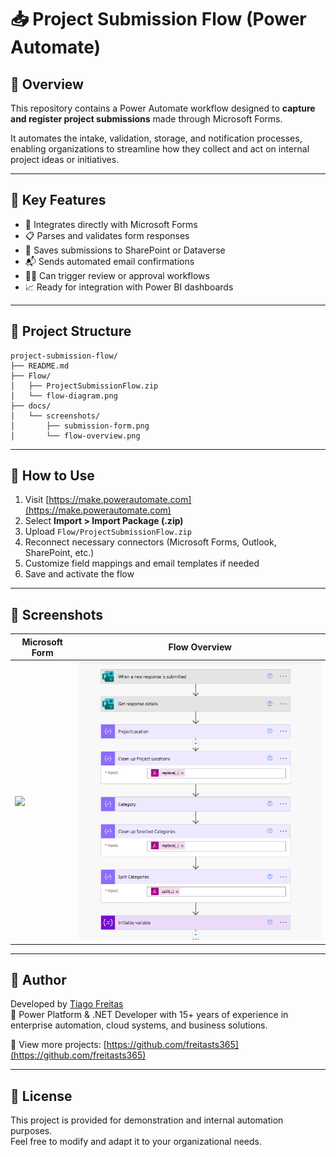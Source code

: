 # 📥 Project Submission Flow (Power Automate)

## 📄 Overview

This repository contains a Power Automate workflow designed to **capture and register project submissions** made through Microsoft Forms.

It automates the intake, validation, storage, and notification processes, enabling organizations to streamline how they collect and act on internal project ideas or initiatives.

---

## 🧩 Key Features

- 🔗 Integrates directly with Microsoft Forms
- 📋 Parses and validates form responses
- 💾 Saves submissions to SharePoint or Dataverse
- 📬 Sends automated email confirmations
- 🧑‍💼 Can trigger review or approval workflows
- 📈 Ready for integration with Power BI dashboards

---

## 📂 Project Structure

```text
project-submission-flow/
├── README.md
├── Flow/
│   ├── ProjectSubmissionFlow.zip
│   └── flow-diagram.png
├── docs/
│   └── screenshots/
│       ├── submission-form.png
│       └── flow-overview.png
```

---

## 🚀 How to Use

1. Visit [https://make.powerautomate.com](https://make.powerautomate.com)
2. Select **Import > Import Package (.zip)**
3. Upload `Flow/ProjectSubmissionFlow.zip`
4. Reconnect necessary connectors (Microsoft Forms, Outlook, SharePoint, etc.)
5. Customize field mappings and email templates if needed
6. Save and activate the flow

---

## 📸 Screenshots

| Microsoft Form | Flow Overview |
|----------------|---------------|
| ![](docs/screenshots/submission-form.png) | ![](docs/screenshots/FlowOverview1.png) |

---

## 👤 Author

Developed by [Tiago Freitas](https://www.linkedin.com/in/tiagosfreitas/)  
💼 Power Platform & .NET Developer with 15+ years of experience in enterprise automation, cloud systems, and business solutions.

📂 View more projects: [https://github.com/freitasts365](https://github.com/freitasts365)

---

## 📄 License

This project is provided for demonstration and internal automation purposes.  
Feel free to modify and adapt it to your organizational needs.
